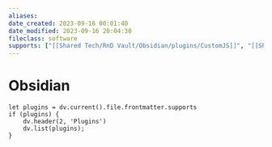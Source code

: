 ```yaml
---
aliases: 
date_created: 2023-09-16 00:01:40
date_modified: 2023-09-16 20:04:30
fileclass: software
supports: ["[[Shared Tech/RnD Vault/Obsidian/plugins/CustomJS]]", "[[Shared Tech/RnD Vault/Obsidian/plugins/Custom File Explorer sorting]]", "[[Shared Tech/RnD Vault/Obsidian/plugins/Dataview]]", "[[Shared Tech/RnD Vault/Obsidian/plugins/Editor Syntax Highlight]]", "[[Shared Tech/RnD Vault/Obsidian/plugins/ICS]]", "[[Shared Tech/RnD Vault/Obsidian/plugins/Jira Issue]]", "[[Shared Tech/RnD Vault/Obsidian/plugins/Linter]]", "[[Shared Tech/RnD Vault/Obsidian/plugins/Metadata Menu]]", "[[Shared Tech/RnD Vault/Obsidian/plugins/Modules]]", "[[Shared Tech/RnD Vault/Obsidian/plugins/Open Gate]]", "[[Shared Tech/RnD Vault/Obsidian/plugins/Periodic Notes]]", "[[Shared Tech/RnD Vault/Obsidian/plugins/Settings Search]]", "[[Shared Tech/RnD Vault/Obsidian/plugins/Tasks]]", "[[Shared Tech/RnD Vault/Obsidian/plugins/Templater]]", "[[Shared Tech/RnD Vault/Obsidian/plugins/Year Timeline]]"]
---
```


# Obsidian

```dataviewjs
let plugins = dv.current().file.frontmatter.supports
if (plugins) {
	dv.header(2, 'Plugins')
	dv.list(plugins);
}
```

